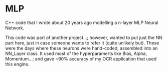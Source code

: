 # MLP
C++ code that I wrote about 20 years ago modelling a n-layer MLP Neural Network.

This code was part of another project...; however, wanted to put just the NN part here, just in case someone wants to refer it (quite unlikely but).
These were the days where these neurons were hand-coded, assembled into an NN_Layer class.
It used most of the hyperparamerts like Bias, Alpha, Momentum...; and gave ~90% accuracy of my OCR application that used this engine.
